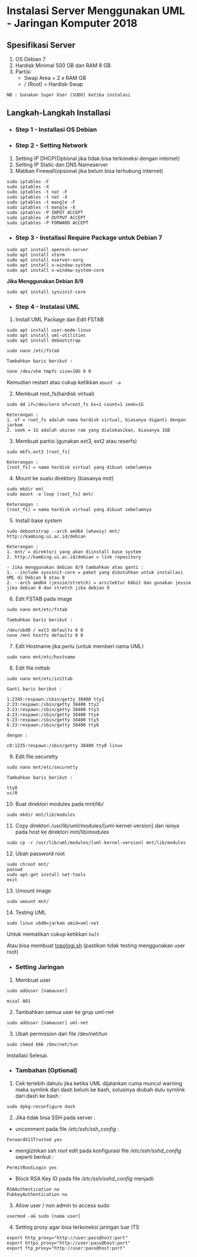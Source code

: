 # Instalasi Server Menggunakan UML - Jaringan Komputer 2018

## Spesifikasi Server
1. OS Debian 7
1. Hardisk Minimal 500 GB dan RAM 8 GB
1. Partisi 
    - Swap Area = 2 x RAM GB
    - / (Root) = Hardisk-Swap

```
NB : Gunakan Super User (SUDO) ketika instalasi
```

## Langkah-Langkah Installasi
- ###  Step 1 - Installasi OS Debian
- ### Step 2 - Setting Network
1. Setting IP DHCP(Optional jika tidak bisa terkoneksi dengan internet)
1. Setting IP Static dan DNS Nameserver
1. Matikan Firewall(opsional jika belum bisa terhubung internet)
```
sudo iptables -F
sudo iptables -X
sudo iptables -t nat -F
sudo iptables -t nat -X
sudo iptables -t mangle -F
sudo iptables -t mangle -X
sudo iptables -P INPUT ACCEPT
sudo iptables -P OUTPUT ACCEPT
sudo iptables -P FORWARD ACCEPT
```

- ### Step 3 - Installasi Require Package untuk Debian 7
```
sudo apt install openssh-server
sudo apt install xterm
sudo apt install xserver-xorg
sudo apt install x-window-system
sudo apt install x-window-system-core
```
**Jika Menggunakan Debian 8/9**
```
sudo apt install sysvinit-core
```
- ### Step 4 - Instalasi UML
1. Install UML Package dan Edit FSTAB
```
sudo apt install user-mode-linux
sudo apt install uml-utilities
sudo apt install debootstrap
```

```
sudo nano /etc/fstab
```

```
Tambahkan baris berikut :

none /dev/shm tmpfs size=10G 0 0
```
Kemudian restart atau cukup ketikkan *`mount -a`*

2. Membuat root_fs(hardisk virtual)
```
sudo dd if=/dev/zero of=root_fs bs=1 count=1 seek=1G
```
```
Keterangan :
1. of = root_fs adalah nama hardisk virtual, biasanya diganti dengan jarkom
2. seek = 1G adalah ukuran ram yang dialokasikan, biasanya 1GB
```
3. Membuat partisi (gunakan ext3, ext2 atau reserfs)
```
sudo mkfs.ext3 [root_fs]

```
```
Keterangan :
[root_fs] = nama hardisk virtual yang dibuat sebelumnya
```
4. Mount ke suatu direktory (biasanya mnt)
```
sudo mkdir mnt
sudo mount -o loop [root_fs] mnt/
```
```
Keterangan :
[root_fs] = nama hardisk virtual yang dibuat sebelumnya
```
5. Install base system
```topolo
sudo debootstrap --arch amd64 (wheezy) mnt/ http://kambing.ui.ac.id/debian
```

```
Keterangan :
1. mnt/ = direktori yang akan diinstall base system
2. http://kambing.ui.ac.id/debian = link repository

- Jika menggunakan debian 8/9 tambahkan atau ganti :
1. --include sysvinit-core = paket yang dibutuhkan untuk installasi UML di Debian 8 atau 9
2. --arch amd64 (jessie/stretch) = arsitektur 64bit dan gunakan jessie jika debian 8 dan stretch jika debian 9
```
6. Edit FSTAB pada image
```
sudo nano mnt/etc/fstab
```
```
Tambahkan baris berikut :

/dev/ubd0 / ext3 defaults 0 0
none /mnt hostfs defaults 0 0
```
7. Edit Hostname jika perlu (untuk memberi nama UML)
```
sudo nano mnt/etc/hostname
```
8. Edit file inittab
```
sudo nano mnt/etc/inittab
```
```
Ganti baris berikut :

1:2345:respawn:/sbin/getty 38400 tty1
2:23:respawn:/sbin/getty 38400 tty2
3:23:respawn:/sbin/getty 38400 tty3
4:23:respawn:/sbin/getty 38400 tty4
5:23:respawn:/sbin/getty 38400 tty5
6:23:respawn:/sbin/getty 38400 tty6

dengan :

c0:1235:respawn:/sbin/getty 38400 tty0 linux
```
9. Edit file securetty
```
sudo nano mnt/etc/securetty
```
```
Tambahkan baris berikut :

tty0
vc/0
```
10. Buat direktori modules pada mnt/lib/
```
sudo mkdir mnt/lib/modules
```
11. Copy direktori /usr/lib/uml/modules/[uml-kernel-version] dan isinya pada host ke direktori mnt/lib/modules
```
sudo cp -r /usr/lib/uml/modules/[uml-kernel-version] mnt/lib/modules
```
12. Ubah password root
```
sudo chroot mnt/
passwd
sudo apt-get install net-tools
exit
```
13. Umount image
```
sudo umount mnt/
```
14. Testing UML
```
sudo linux ubd0=jarkom umid=uml-net
```
Untuk mematikan cukup ketikkan *`halt`*

Atau bisa membuat [topologi.sh](https://github.com/cphikmawan/Dokumentasi-Server-Jaringan-Komputer/blob/master/Script/topologi.sh "topologi.sh") (pastikan tidak testing menggunakan user root)


- ### Setting Jaringan
1. Membuat user
```
sudo adduser [namauser]

misal A01
```
2. Tambahkan semua user ke grup uml-net
```
sudo adduser [namauser] uml-net
```
3. Ubah permission dari file /dev/net/tun
```
sudo chmod 666 /dev/net/tun
```

Installasi Selesai.

- ### Tambahan (Optional)
1. Cek terlebih dahulu jika ketika UML dijalankan cuma muncul warning maka symlink dari dash belum ke bash, solusinya diubah dulu symlink dari dash ke bash :
```
sudo dpkg-reconfigure dash
```
2. Jika tidak bisa SSH pada server :
- uncomment pada file */etc/ssh/ssh_config* :
```
ForwardX11Trusted yes
```
- mengizinkan ssh *root* edit pada konfigurasi file */etc/ssh/sshd_config* seperti berikut :
```
PermitRootLogin yes
```
- Block RSA Key ID pada file */etc/ssh/sshd_config* menjadi:
```
RSAAuthentication no
PubkeyAuthentication no
```

3. Allow user / non admin to access sudo
```
usermod -aG sudo [nama user]
```

4. Setting proxy agar bisa terkoneksi jaringan luar ITS
```
export http_proxy="http://user:pass@host:port"
export https_proxy="http://user:pass@host:port"
export ftp_proxy="http://user:pass@host:port"
```